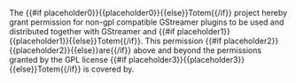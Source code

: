  The {{#if placeholder0}}{{placeholder0}}{{else}}Totem{{/if}} project hereby grant permission for non-gpl compatible GStreamer plugins to be used and distributed together with GStreamer and {{#if placeholder1}}{{placeholder1}}{{else}}Totem{{/if}}. This permission {{#if placeholder2}}{{placeholder2}}{{else}}are{{/if}} above and beyond the permissions granted by the GPL license {{#if placeholder3}}{{placeholder3}}{{else}}Totem{{/if}} is covered by.